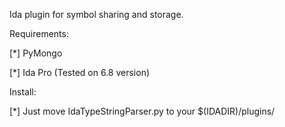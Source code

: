 Ida plugin for symbol sharing and storage.

Requirements:

  [\*] PyMongo

  [\*] Ida Pro (Tested on 6.8 version)

Install:


  [\*] Just move IdaTypeStringParser.py to your $(IDADIR)/plugins/
